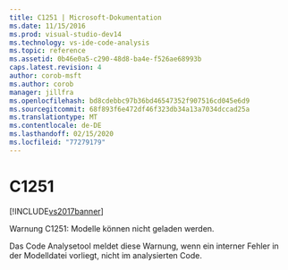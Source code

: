 ```yaml
---
title: C1251 | Microsoft-Dokumentation
ms.date: 11/15/2016
ms.prod: visual-studio-dev14
ms.technology: vs-ide-code-analysis
ms.topic: reference
ms.assetid: 0b46e0a5-c290-48d8-ba4e-f526ae68993b
caps.latest.revision: 4
author: corob-msft
ms.author: corob
manager: jillfra
ms.openlocfilehash: bd8cdebbc97b36bd46547352f907516cd045e6d9
ms.sourcegitcommit: 68f893f6e472df46f323db34a13a7034dccad25a
ms.translationtype: MT
ms.contentlocale: de-DE
ms.lasthandoff: 02/15/2020
ms.locfileid: "77279179"
---
```

# <a name="c1251"></a>C1251
[!INCLUDE[vs2017banner](../includes/vs2017banner.md)]

Warnung C1251: Modelle können nicht geladen werden.  
  
 Das Code Analysetool meldet diese Warnung, wenn ein interner Fehler in der Modelldatei vorliegt, nicht im analysierten Code.
